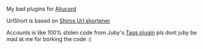 My bad plugins for [Aliucord](https://github.com/Aliucord) 

UrlShort is based on [Shiros Url shortener](https://github.com/ShiroBlank/AliucordPlugins/tree/main/UrlShortener)

Accounts is like 100% stolen code from Juby's [Tags plugin](https://github.com/Juby210/Aliucord-plugins) pls dont juby be mad at me for borking the code :(
